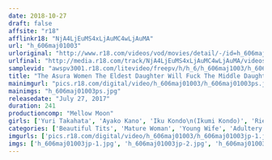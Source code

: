 ```yaml
---
date: 2018-10-27
draft: false
affsite: "r18"
afflinkr18: "NjA4LjEuMS4xLjAuMC4wLjAuMA"
url: "h_606maj01003"
urloriginal: "http://www.r18.com/videos/vod/movies/detail/-/id=h_606maj01003"
urlfinal: "http://media.r18.com/track/NjA4LjEuMS4xLjAuMC4wLjAuMA/videos/vod/movies/detail/-/id=h_606maj01003"
samplevid: "awspv3001.r18.com/litevideo/freepv/h/h_6/h_606maj1003/h_606maj1003_dmb_w.mp4"
title: "The Asura Women The Eldest Daughter Will Fuck The Middle Daughter's Lover And The Youngest Daughter's Husband The Middle Daughter Will Fuck The Eldest Daughter's Husband And Her Mother's Lover The Youngest Daughter Will Fuck The Eldest Daughter's Husband And Her Mother's Lover"
mainimgurl: "pics.r18.com/digital/video/h_606maj01003/h_606maj01003ps.jpg"
mainimgs: "h_606maj01003ps.jpg"
releasedate: "July 27, 2017"
duration: 241
productioncomp: "Mellow Moon"
girls: ['Yuri Takahata', 'Ayako Kano', 'Iku Kondo\n(Ikumi Kondo)', 'Rie Takeuchi']
categories: ['Beautiful Tits', 'Mature Woman', 'Young Wife', 'Adultery', 'Sister', 'Cheating Wife', 'Drama', 'Creampie', 'Threesome / Foursome', 'Over 4 Hours']
imgurls: ['pics.r18.com/digital/video/h_606maj01003/h_606maj01003jp-1.jpg', 'pics.r18.com/digital/video/h_606maj01003/h_606maj01003jp-2.jpg', 'pics.r18.com/digital/video/h_606maj01003/h_606maj01003jp-3.jpg', 'pics.r18.com/digital/video/h_606maj01003/h_606maj01003jp-4.jpg', 'pics.r18.com/digital/video/h_606maj01003/h_606maj01003jp-5.jpg', 'pics.r18.com/digital/video/h_606maj01003/h_606maj01003jp-6.jpg', 'pics.r18.com/digital/video/h_606maj01003/h_606maj01003jp-7.jpg', 'pics.r18.com/digital/video/h_606maj01003/h_606maj01003jp-8.jpg', 'pics.r18.com/digital/video/h_606maj01003/h_606maj01003jp-9.jpg', 'pics.r18.com/digital/video/h_606maj01003/h_606maj01003jp-10.jpg', 'pics.r18.com/digital/video/h_606maj01003/h_606maj01003jp-11.jpg', 'pics.r18.com/digital/video/h_606maj01003/h_606maj01003jp-12.jpg', 'pics.r18.com/digital/video/h_606maj01003/h_606maj01003jp-13.jpg', 'pics.r18.com/digital/video/h_606maj01003/h_606maj01003jp-14.jpg', 'pics.r18.com/digital/video/h_606maj01003/h_606maj01003jp-15.jpg', 'pics.r18.com/digital/video/h_606maj01003/h_606maj01003jp-16.jpg', 'pics.r18.com/digital/video/h_606maj01003/h_606maj01003jp-17.jpg', 'pics.r18.com/digital/video/h_606maj01003/h_606maj01003jp-18.jpg', 'pics.r18.com/digital/video/h_606maj01003/h_606maj01003jp-19.jpg', 'pics.r18.com/digital/video/h_606maj01003/h_606maj01003jp-20.jpg']
imgs: ['h_606maj01003jp-1.jpg', 'h_606maj01003jp-2.jpg', 'h_606maj01003jp-3.jpg', 'h_606maj01003jp-4.jpg', 'h_606maj01003jp-5.jpg', 'h_606maj01003jp-6.jpg', 'h_606maj01003jp-7.jpg', 'h_606maj01003jp-8.jpg', 'h_606maj01003jp-9.jpg', 'h_606maj01003jp-10.jpg', 'h_606maj01003jp-11.jpg', 'h_606maj01003jp-12.jpg', 'h_606maj01003jp-13.jpg', 'h_606maj01003jp-14.jpg', 'h_606maj01003jp-15.jpg', 'h_606maj01003jp-16.jpg', 'h_606maj01003jp-17.jpg', 'h_606maj01003jp-18.jpg', 'h_606maj01003jp-19.jpg', 'h_606maj01003jp-20.jpg']
---
```

